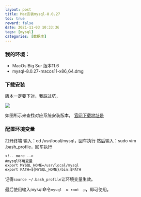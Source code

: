```yaml
---
layout: post
title: Mac安装mysql-8.0.27
toc: true
reward: false
date: 2021-11-03 10:33:36
tags: [mysql]
categories: [数据库]
---
```

### 我的环境：
*  MacOs Big Sur 版本11.6
*  mysql-8.0.27-macos11-x86_64.dmg

### 下载安装

版本一定要下对，我踩过坑，

![](https://markchyl.cn/img/20180123204406478.png)

如图所示来查找对应系统安装版本，
[官网下载地址是](https://dev.mysql.com/downloads/mysql/)

### 配置环境变量
打开终端
输入：cd /usr/local/mysql，回车执行
然后输入：sudo vim .bash_profile，回车执行
```
<!-- more -->
#mysql环境变量
export MYSQL_HOME=/usr/local/mysql
export PATH=${MYSQL_HOME}/bin:$PATH
```
记得`source ~/.bash_profile`让环境变量生效。

最后使用输入mysql命令`mysql -u root -p`，即可使用。